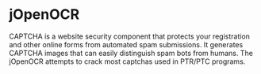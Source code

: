 jOpenOCR
========

CAPTCHA is a website security component that protects your registration and other online forms from automated spam submissions. It generates CAPTCHA images that can easily distinguish spam bots from humans. The jOpenOCR attempts to crack most captchas used in PTR/PTC programs.

